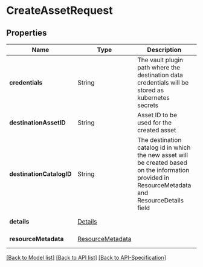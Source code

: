 # CreateAssetRequest

## Properties
Name | Type | Description | Notes
------------ | ------------- | ------------- | -------------
**credentials** | String | The vault plugin path where the destination data credentials will be stored as kubernetes secrets | [optional] [default: null]
**destinationAssetID** | String | Asset ID to be used for the created asset | [optional] [default: null]
**destinationCatalogID** | String | The destination catalog id in which the new asset will be created based on the information provided in ResourceMetadata and ResourceDetails field | [default: null]
**details** | [Details](../Details) |  | [default: null]
**resourceMetadata** | [ResourceMetadata](../ResourceMetadata) |  | [default: null]

[[Back to Model list]](../README.md#documentation-for-models) [[Back to API list]](../README.md#documentation-for-api-endpoints) [[Back to API-Specification]](../README.md)

